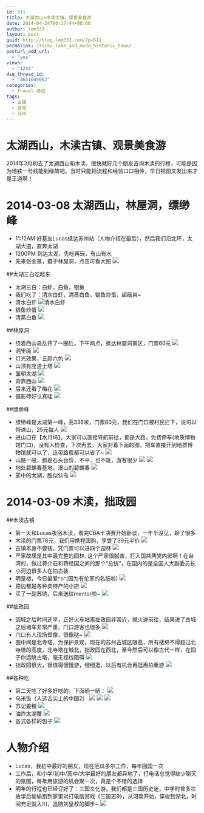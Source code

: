 ```yaml
---
id: 511
title: 太湖西山+木渎古镇，观景美食游
date: 2014-04-24T00:37:44+00:00
author: lmm333
layout: post
guid: http://blog.lmm333.com/?p=511
permalink: /taihu_lake_and_mudu_historic_town/
posturl_add_url:
  - 'yes'
views:
  - "1245"
dsq_thread_id:
  - "3651045062"
categories:
  - Travel-游记
tags:
  - 古镇
  - 自驾
  - 苏州
---
```

# 太湖西山，木渎古镇、观景美食游
2014年3月初去了太湖西山和木渎，很快就好几个朋友咨询木渎的行程，可能是因为地铁一号线能到缘故吧。当时只能把流程和经验口口相传，早日把图文发出来才是王道啊！

# 2014-03-08 太湖西山，林屋洞，缥缈峰
- 11:12AM 好基友Lucas抵达苏州站（人物介绍在最后），然后我们沿北环，太湖大道，直奔太湖
- 1200PM 到达太湖，先吃再玩，有山有水
- 先来张全景，摄于林屋洞，点击可看大图
[![](https://farm8.staticflickr.com/7434/13102212545_9e8c1e455c_b.jpg)](https://www.flickr.com/photos/77913831@N03/13102212545/)

##太湖三白吃起来
- 太湖三白：白虾，白鱼，银鱼
- 我们吃了：清水白虾，清蒸白鱼，银鱼炒蛋，超级爽~
- 清水白虾
![清水白虾](https://farm8.staticflickr.com/7441/13102006324_eafa436e0c_c.jpg)
- 银鱼炒蛋
![](https://farm4.staticflickr.com/3685/13101745295_247cfae389_c.jpg)
- 清蒸白鱼
![](https://farm4.staticflickr.com/3701/13101742975_8696f38291_c.jpg)

##林屋洞
- 绕着西山岛乱开了一圈后，下午两点，抵达林屋洞景区，门票60元
![](https://farm4.staticflickr.com/3764/13101814795_5be507e94e_c.jpg)
- 洞里面
![](https://farm8.staticflickr.com/7387/13101934073_950e35fbf7_c.jpg)
- 灯光效果，五颜六色
![](https://farm8.staticflickr.com/7383/13102364404_38754f38e4_c.jpg)
- 山顶有座道士塔
![](https://farm8.staticflickr.com/7374/13102395004_3c2fc0f0cd_c.jpg)
- 面朝太湖
![](https://farm4.staticflickr.com/3731/13102122115_b7dae18da2_c.jpg)
- 背靠西山
![](https://farm4.staticflickr.com/3830/13102399594_a50be3ef11_c.jpg)
- 后来还看了梅花
![](https://farm3.staticflickr.com/2695/13102423344_1a944a0878_c.jpg)
- 摄影师好认真哇
![](https://farm8.staticflickr.com/7335/13102135235_7e3dd42683_c.jpg)

##缥缈峰
- 缥缈峰是太湖第一峰，高336米，门票80元，我们在门口被村民拦下，说可以带进山，25元每人
![](https://farm8.staticflickr.com/7373/13102314323_e2239aae0c_c.jpg)
- 进山口在【水月坞】，大家可以直接导航前往，都是大路，免费停车(地质博物馆门口)，没有人检查，下次再去，大家对着下面的图，把车直接开到地质博物馆就可以了，连带路费都可以省了~
![](https://farm8.staticflickr.com/7376/13102265733_4888003fe1_c.jpg)
-  山路一般，都是石头台阶，不平，也不陡，游客很少
![](https://farm3.staticflickr.com/2122/13102462934_5ddafe7124_c.jpg)
![](https://farm8.staticflickr.com/7302/13102290983_7c6b213685_c.jpg)
- 地处碧螺春基地，漫山的碧螺春
![](https://farm8.staticflickr.com/7430/13102440434_30f2a07759_c.jpg)
- 雾中的太湖，胜似仙岛
![](https://farm3.staticflickr.com/2342/13102213785_5bd2e97bed_c.jpg)

# 2014-03-09 木渎，拙政园
##木渎古镇
- 第一天和Lucas夜宿木渎，看完CBA半决赛开始卧谈，一年半没见，聊了很多
- 木渎的门票78元，我们用携程团购，享受了39元半价
![](https://farm6.staticflickr.com/5125/13967245392_21d55799d1_b.jpg)
- 古镇本身不要钱，凭门票可以进四个园林
![](https://farm8.staticflickr.com/7239/13967241861_b2ba0e0fb1_b.jpg)
- 严家故居是其中最完整的园林, 这个严家很腻害，打入国共两党内部啊！在台湾的，做过蒋介石和蒋经国之间的那个“总统”，在国内的是全国人大副委员长
- 小河边很多人在拍古装
- 明是楼，今日最爱^o^(因为有伦家的名纸啦)
![](https://farm8.staticflickr.com/7354/13967211911_32ba11d230_b.jpg)
- 路边都是各种卖特产的小店
![](https://farm8.staticflickr.com/7280/13967219322_4dfe128443_b.jpg)
- 买了一副苏绣，后来送给mentor啦~
![](https://farm3.staticflickr.com/2908/13981250401_e7d0e80a62_b.jpg)

##拙政园
- 回城之后时间还早，正好火车站离拙政园非常近，就火速前往，结果进了古城之后堵车非常严重，门口游客也很多
![](https://farm8.staticflickr.com/7338/13970429985_fcbd9cda00_b.jpg)
- 门口有人现场塑像，很像哒~
![](https://farm8.staticflickr.com/7192/13970875654_7261faee6c_b.jpg)
- 图中间是北寺塔，为保护景观，现在的苏州古城区限高，所有楼房不得超过北寺塔的高度，北寺塔在城北，拙政园在西北，至今然后可以像古代一样，在园子你远眺古塔，毫无视线阻碍
![](https://farm8.staticflickr.com/7328/13967262291_6b648cac79_b.jpg)
- 拙政园很大，很值得慢慢游，细细逛，以后有机会再逛再拍重游
![](https://farm3.staticflickr.com/2908/13967256411_6eb1d1cafc_b.jpg)


##各种吃
- 第二天吃了好多好吃的，下面晒一晒：
![](https://farm8.staticflickr.com/7203/13970460345_2764f92a20_b.jpg)
- 乌米饭（入选舌尖上的中国2）
![](https://farm8.staticflickr.com/7089/13947299826_b2f47672f3_b.jpg)
![](https://farm8.staticflickr.com/7041/13967277772_77ce3f5759_b.jpg)
![](https://farm3.staticflickr.com/2898/13967270632_b0d3cff6c4_b.jpg)
- 苏记姜糖
![](https://farm8.staticflickr.com/7335/13970470445_d2b4d26b05_b.jpg)
- 油炸太湖蟹
![](https://farm3.staticflickr.com/2929/13990365163_d0a9e64454_b.jpg)
- 各式各样的包子
![](https://farm8.staticflickr.com/7006/13947366436_8df41ac3d5_b.jpg)

# 人物介绍
- Lucas，我初中最好的朋友，现在厄瓜多尔工作，每年回国一次
- 工作后，和小学/初中/高中/大学最好的朋友都异地了，打电话总觉得缺少聊天的氛围，每年用旅游的机会聚一次，真是个不错的选择
- 明年的行程也已经订好了：三国文化游，我们都是三国历史迷，中学时曾多次放学后偷偷跑到家里对打电脑游戏《三国志9》，从河南开始，穿梭到湖北，时间充足就入川，追随刘皇叔的脚步~
![](https://farm8.staticflickr.com/7448/13961363336_a5613df83b_b.jpg)